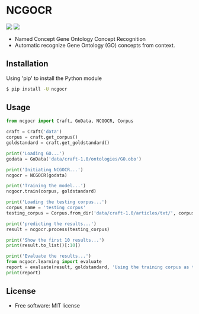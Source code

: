 # NCGOCR

[![](https://img.shields.io/travis/jeroyang/ncgocr.svg)](https://travis-ci.org/jeroyang/ncgocr)
[![](https://img.shields.io/pypi/v/ncgocr.svg)](https://pypi.python.org/pypi/ncgocr)

- Named Concept Gene Ontology Concept Recognition
- Automatic recognize Gene Ontology (GO) concepts from context.

## Installation

Using 'pip' to install the Python module
```bash
$ pip install -U ncgocr
```

## Usage
```python
from ncgocr import Craft, GoData, NCGOCR, Corpus

craft = Craft('data')
corpus = craft.get_corpus()
goldstandard = craft.get_goldstandard()

print('Loading GO...')
godata = GoData('data/craft-1.0/ontologies/GO.obo')

print('Initiating NCGOCR...')
ncgocr = NCGOCR(godata)

print('Training the model...')
ncgocr.train(corpus, goldstandard)

print('Loading the testing corpus...')
corpus_name = 'testing corpus'
testing_corpus = Corpus.from_dir('data/craft-1.0/articles/txt/', corpus_name)

print('predicting the results...')
result = ncgocr.process(testing_corpus)

print('Show the first 10 results...')
print(result.to_list()[:10])

print('Evaluate the results...')
from ncgocr.learning import evaluate
report = evaluate(result, goldstandard, 'Using the training corpus as the testing corpus')
print(report)
```


## License
* Free software: MIT license
